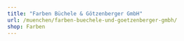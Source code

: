 ```yaml
---
title: "Farben Büchele & Götzenberger GmbH"
url: /muenchen/farben-buechele-und-goetzenberger-gmbh/
shop: Farben
---
```

